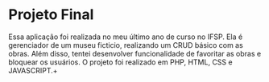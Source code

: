 # Projeto Final
Essa aplicação foi realizada no meu último ano de curso no IFSP.
Ela é gerenciador de um museu ficticio, realizando um CRUD básico com as obras. Além disso, tentei desenvolver funcionalidade de favoritar as obras e bloquear os usuários.
O projeto foi realizado em PHP, HTML, CSS e JAVASCRIPT.+
